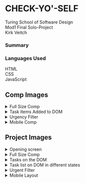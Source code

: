 # CHECK-YO'-SELF #

Turing School of Software Design  
Mod1 Final Solo-Project  
Kirk Veitch

### Summary ###

  





### Languages Used ###

HTML  
CSS  
JavaScript  





## Comp Images ##

<details><summary>Full Size Comp</summary>

![](https://frontend.turing.io/assets/images/projects/check-yo-self/check-yo-self-01.jpg)

</details>

<details><summary>Task Items Added to DOM</summary>

![](https://frontend.turing.io/assets/images/projects/check-yo-self/check-yo-self-02.jpg)

</details>

<details><summary>Urgency Filter</summary>

![](https://frontend.turing.io/assets/images/projects/check-yo-self/check-yo-self-03.jpg)

</details>

<details><summary>Mobile Comp</summary>

![](https://frontend.turing.io/assets/images/projects/check-yo-self/check-yo-self-04.jpg)

</details>



## Project Images ##

<details><summary>Opening screen</summary>

![](https://i.imgur.com/aSbFrxx.png)  

</details>

<details><summary>Full Size Comp</summary>

![](https://frontend.turing.io/assets/images/projects/check-yo-self/check-yo-self-03.jpg)

</details>

<details><summary>Tasks on the DOM</summary>

![](https://i.imgur.com/aXvONHO.png)

</details>


<details><summary>Task list on DOM in different states</summary>

![](https://i.imgur.com/pqOBN7k.png)

</details>

<details><summary>Urgent Filter</summary>

![](https://i.imgur.com/n7XITUq.png)

</details>

<details><summary>Mobile Layout</summary>

![](https://i.imgur.com/nTWzkPN.png)

</details>
